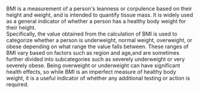 BMI is a measurement of a person's leanness or corpulence based on their height and weight, and is intended to quantify tissue mass.
It is widely used as a general indicator of whether a person has a healthy body weight for their height.       
Specifically, the value obtained from the calculation of BMI is used to categorize whether a person is underweight, normal weight, overweight, or obese depending on what range the value falls between.
These ranges of BMI vary based on factors such as region and age,and are sometimes further divided into subcategories such as severely underweight or very severely obese.
Being overweight or underweight can have significant health effects, so while BMI is an imperfect measure of healthy body weight, it is a useful indicator of whether any additional testing or action is required.
